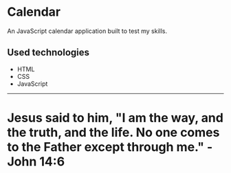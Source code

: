 # Calendar

An JavaScript calendar application built to test my skills.

## Used technologies

- HTML
- CSS 
- JavaScript

---

# Jesus said to him, "I am the way, and the truth, and the life. No one comes to the Father except through me." - John 14:6
